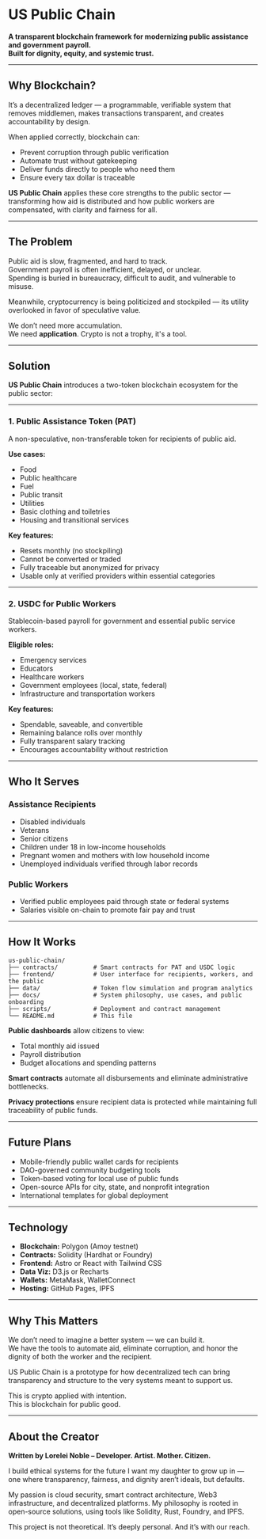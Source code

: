 # US Public Chain

**A transparent blockchain framework for modernizing public assistance and government payroll.  
Built for dignity, equity, and systemic trust.**

---

## Why Blockchain?

It’s a decentralized ledger — a programmable, verifiable system that removes middlemen, makes transactions transparent, and creates accountability by design.

When applied correctly, blockchain can:
- Prevent corruption through public verification
- Automate trust without gatekeeping
- Deliver funds directly to people who need them
- Ensure every tax dollar is traceable

**US Public Chain** applies these core strengths to the public sector — transforming how aid is distributed and how public workers are compensated, with clarity and fairness for all.

---

## The Problem

Public aid is slow, fragmented, and hard to track.  
Government payroll is often inefficient, delayed, or unclear.  
Spending is buried in bureaucracy, difficult to audit, and vulnerable to misuse.  

Meanwhile, cryptocurrency is being politicized and stockpiled — its utility overlooked in favor of speculative value.

We don’t need more accumulation.  
We need **application**.
Crypto is not a trophy, it's a tool. 

---

## Solution

**US Public Chain** introduces a two-token blockchain ecosystem for the public sector:

---

### 1. Public Assistance Token (PAT)

A non-speculative, non-transferable token for recipients of public aid.

**Use cases:**
- Food
- Public healthcare
- Fuel
- Public transit
- Utilities
- Basic clothing and toiletries
- Housing and transitional services

**Key features:**
- Resets monthly (no stockpiling)
- Cannot be converted or traded
- Fully traceable but anonymized for privacy
- Usable only at verified providers within essential categories

---

### 2. USDC for Public Workers

Stablecoin-based payroll for government and essential public service workers.

**Eligible roles:**
- Emergency services
- Educators
- Healthcare workers
- Government employees (local, state, federal)
- Infrastructure and transportation workers

**Key features:**
- Spendable, saveable, and convertible
- Remaining balance rolls over monthly
- Fully transparent salary tracking
- Encourages accountability without restriction

---

## Who It Serves

### Assistance Recipients
- Disabled individuals
- Veterans
- Senior citizens
- Children under 18 in low-income households
- Pregnant women and mothers with low household income
- Unemployed individuals verified through labor records

### Public Workers
- Verified public employees paid through state or federal systems
- Salaries visible on-chain to promote fair pay and trust

---

## How It Works

```
us-public-chain/
├── contracts/          # Smart contracts for PAT and USDC logic
├── frontend/           # User interface for recipients, workers, and the public
├── data/               # Token flow simulation and program analytics
├── docs/               # System philosophy, use cases, and public onboarding
├── scripts/            # Deployment and contract management
└── README.md           # This file
```
**Public dashboards** allow citizens to view:
- Total monthly aid issued
- Payroll distribution
- Budget allocations and spending patterns

**Smart contracts** automate all disbursements and eliminate administrative bottlenecks.

**Privacy protections** ensure recipient data is protected while maintaining full traceability of public funds.

---

## Future Plans

- Mobile-friendly public wallet cards for recipients  
- DAO-governed community budgeting tools  
- Token-based voting for local use of public funds  
- Open-source APIs for city, state, and nonprofit integration  
- International templates for global deployment

---

## Technology

- **Blockchain:** Polygon (Amoy testnet)
- **Contracts:** Solidity (Hardhat or Foundry)
- **Frontend:** Astro or React with Tailwind CSS
- **Data Viz:** D3.js or Recharts
- **Wallets:** MetaMask, WalletConnect
- **Hosting:** GitHub Pages, IPFS

---

## Why This Matters

We don’t need to imagine a better system — we can build it.  
We have the tools to automate aid, eliminate corruption, and honor the dignity of both the worker and the recipient.

US Public Chain is a prototype for how decentralized tech can bring transparency and structure to the very systems meant to support us.

This is crypto applied with intention.  
This is blockchain for public good.

---

## About the Creator

**Written by Lorelei Noble – Developer. Artist. Mother. Citizen.**

I build ethical systems for the future I want my daughter to grow up in — one where transparency, fairness, and dignity aren’t ideals, but defaults.

My passion is cloud security, smart contract architecture, Web3 infrastructure, and decentralized platforms. My philosophy is rooted in open-source solutions,  using tools like Solidity, Rust, Foundry, and IPFS.

This project is not theoretical. It’s deeply personal. And it’s with our reach.

